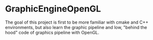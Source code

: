 # GraphicEngineOpenGL  

The goal of this project is first to be more familiar with cmake and C++ environments, but also learn the graphic pipeline and low, "behind the hood" code of graphics pipeline with OpenGL.
